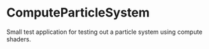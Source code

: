 # ComputeParticleSystem
Small test application for testing out a particle system using compute shaders.
